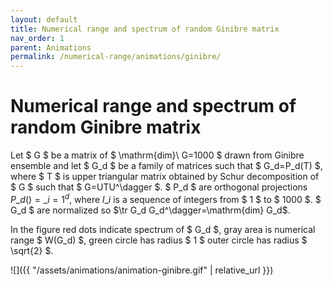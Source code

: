 ```yaml
---
layout: default
title: Numerical range and spectrum of random Ginibre matrix
nav_order: 1
parent: Animations
permalink: /numerical-range/animations/ginibre/
---
```

# Numerical range and spectrum of random Ginibre matrix

Let $ G $ be a matrix of $ \mathrm{dim}\\ G=1000 $ drawn from Ginibre
ensemble and let $ G_d $ be a family of matrices such that $ G_d=P_d(T) $,
where $ T $ is upper triangular matrix obtained by Schur decomposition of
$ G $ such that $ G=UTU^\dagger $. $ P_d $ are orthogonal projections
$P\_d()=\_{i=1}^d$, where $l\_i$ is a sequence of integers from $ 1 $ to
$ 1000 $. $ G_d $ are normalized so $\tr G_d G_d^\dagger=\mathrm{dim}
G_d$.

In the figure red dots indicate spectrum of $ G_d $, gray area is
numerical range $ W(G_d) $, green circle has radius $ 1 $ outer circle has
radius $ \sqrt{2} $.

![]({{ "/assets/animations/animation-ginibre.gif" | relative_url }})
